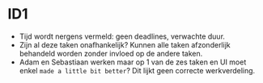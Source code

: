 # ID1
- Tijd wordt nergens vermeld: geen deadlines, verwachte duur.
- Zijn al deze taken onafhankelijk? Kunnen alle taken afzonderlijk behandeld worden zonder invloed op de andere taken.
- Adam en Sebastiaan werken maar op 1 van de zes taken en UI moet enkel `made a little bit better`? Dit lijkt geen correcte werkverdeling.
